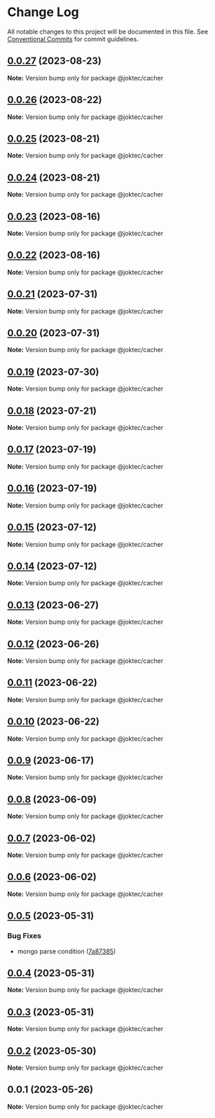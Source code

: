 # Change Log

All notable changes to this project will be documented in this file.
See [Conventional Commits](https://conventionalcommits.org) for commit guidelines.

## [0.0.27](https://github.com/joktec/joktec-monorepo/compare/@joktec/cacher@0.0.26...@joktec/cacher@0.0.27) (2023-08-23)

**Note:** Version bump only for package @joktec/cacher





## [0.0.26](https://github.com/joktec/joktec-monorepo/compare/@joktec/cacher@0.0.25...@joktec/cacher@0.0.26) (2023-08-22)

**Note:** Version bump only for package @joktec/cacher





## [0.0.25](https://github.com/joktec/joktec-monorepo/compare/@joktec/cacher@0.0.24...@joktec/cacher@0.0.25) (2023-08-21)

**Note:** Version bump only for package @joktec/cacher





## [0.0.24](https://github.com/joktec/joktec-monorepo/compare/@joktec/cacher@0.0.23...@joktec/cacher@0.0.24) (2023-08-21)

**Note:** Version bump only for package @joktec/cacher





## [0.0.23](https://github.com/joktec/joktec-monorepo/compare/@joktec/cacher@0.0.22...@joktec/cacher@0.0.23) (2023-08-16)

**Note:** Version bump only for package @joktec/cacher





## [0.0.22](https://github.com/joktec/joktec-monorepo/compare/@joktec/cacher@0.0.21...@joktec/cacher@0.0.22) (2023-08-16)

**Note:** Version bump only for package @joktec/cacher





## [0.0.21](https://github.com/joktec/joktec-monorepo/compare/@joktec/cacher@0.0.20...@joktec/cacher@0.0.21) (2023-07-31)

**Note:** Version bump only for package @joktec/cacher





## [0.0.20](https://github.com/joktec/joktec-monorepo/compare/@joktec/cacher@0.0.19...@joktec/cacher@0.0.20) (2023-07-31)

**Note:** Version bump only for package @joktec/cacher





## [0.0.19](https://github.com/joktec/joktec-monorepo/compare/@joktec/cacher@0.0.18...@joktec/cacher@0.0.19) (2023-07-30)

**Note:** Version bump only for package @joktec/cacher





## [0.0.18](https://github.com/joktec/joktec-monorepo/compare/@joktec/cacher@0.0.17...@joktec/cacher@0.0.18) (2023-07-21)

**Note:** Version bump only for package @joktec/cacher





## [0.0.17](https://github.com/joktec/joktec-monorepo/compare/@joktec/cacher@0.0.16...@joktec/cacher@0.0.17) (2023-07-19)

**Note:** Version bump only for package @joktec/cacher





## [0.0.16](https://github.com/joktec/joktec-monorepo/compare/@joktec/cacher@0.0.15...@joktec/cacher@0.0.16) (2023-07-19)

**Note:** Version bump only for package @joktec/cacher





## [0.0.15](https://github.com/joktec/joktec-monorepo/compare/@joktec/cacher@0.0.14...@joktec/cacher@0.0.15) (2023-07-12)

**Note:** Version bump only for package @joktec/cacher





## [0.0.14](https://github.com/joktec/joktec-monorepo/compare/@joktec/cacher@0.0.13...@joktec/cacher@0.0.14) (2023-07-12)

**Note:** Version bump only for package @joktec/cacher





## [0.0.13](https://github.com/joktec/joktec-monorepo/compare/@joktec/cacher@0.0.12...@joktec/cacher@0.0.13) (2023-06-27)

**Note:** Version bump only for package @joktec/cacher





## [0.0.12](https://github.com/joktec/joktec-monorepo/compare/@joktec/cacher@0.0.11...@joktec/cacher@0.0.12) (2023-06-26)

**Note:** Version bump only for package @joktec/cacher






## [0.0.11](https://github.com/joktec/joktec-monorepo/compare/@joktec/cacher@0.0.10...@joktec/cacher@0.0.11) (2023-06-22)

**Note:** Version bump only for package @joktec/cacher





## [0.0.10](https://github.com/joktec/joktec-monorepo/compare/@joktec/cacher@0.0.9...@joktec/cacher@0.0.10) (2023-06-22)

**Note:** Version bump only for package @joktec/cacher





## [0.0.9](https://github.com/joktec/joktec-monorepo/compare/@joktec/cacher@0.0.8...@joktec/cacher@0.0.9) (2023-06-17)

**Note:** Version bump only for package @joktec/cacher





## [0.0.8](https://github.com/joktec/joktec-monorepo/compare/@joktec/cacher@0.0.7...@joktec/cacher@0.0.8) (2023-06-09)

**Note:** Version bump only for package @joktec/cacher






## [0.0.7](https://github.com/joktec/joktec-monorepo/compare/@joktec/cacher@0.0.6...@joktec/cacher@0.0.7) (2023-06-02)

**Note:** Version bump only for package @joktec/cacher





## [0.0.6](https://github.com/joktec/joktec-monorepo/compare/@joktec/cacher@0.0.5...@joktec/cacher@0.0.6) (2023-06-02)

**Note:** Version bump only for package @joktec/cacher






## [0.0.5](https://github.com/joktec/joktec-monorepo/compare/@joktec/cacher@0.0.4...@joktec/cacher@0.0.5) (2023-05-31)


### Bug Fixes

* mongo parse condition ([7a87385](https://github.com/joktec/joktec-monorepo/commit/7a873851346bfb70387e635549c483c83a642cb2))





## [0.0.4](https://github.com/joktec/joktec-monorepo/compare/@joktec/cacher@0.0.3...@joktec/cacher@0.0.4) (2023-05-31)

**Note:** Version bump only for package @joktec/cacher





## [0.0.3](https://github.com/joktec/joktec-monorepo/compare/@joktec/cacher@0.0.2...@joktec/cacher@0.0.3) (2023-05-31)

**Note:** Version bump only for package @joktec/cacher





## [0.0.2](https://github.com/joktec/joktec-monorepo/compare/@joktec/cacher@0.0.1...@joktec/cacher@0.0.2) (2023-05-30)

**Note:** Version bump only for package @joktec/cacher





## 0.0.1 (2023-05-26)

**Note:** Version bump only for package @joktec/cacher
